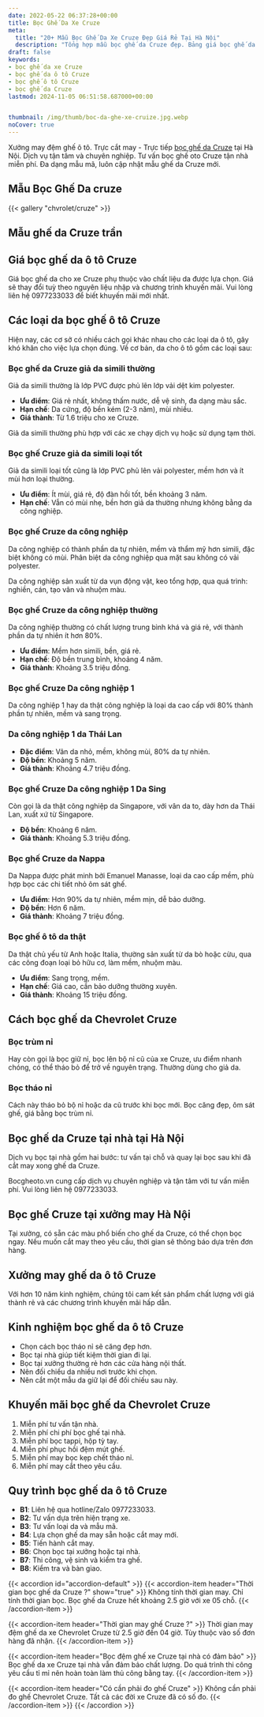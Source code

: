 ```yaml
---
date: 2022-05-22 06:37:28+00:00
title: Bọc Ghế Da Xe Cruze
meta:
  title: "20+ Mẫu Bọc Ghế Da Xe Cruze Đẹp Giá Rẻ Tại Hà Nội"
  description: "Tổng hợp mẫu bọc ghế da Cruze đẹp. Bảng giá bọc ghế da xe Cruze. Những kinh nghiệm bọc ghế ô tô Cruze. Chương trình khuyến mãi bọc ghế Chevrolet Cruze"
draft: false
keywords:
- bọc ghế da xe Cruze
- bọc ghế da ô tô Cruze
- bọc ghế ô tô Cruze
- bọc ghế da Cruze
lastmod: 2024-11-05 06:51:58.687000+00:00


thumbnail: /img/thumb/boc-da-ghe-xe-cruize.jpg.webp
noCover: true
---
```


Xưởng may đệm ghế ô tô. Trực cắt may - Trực tiếp [bọc ghế da Cruze](https://bocgheoto.vn/chvrolet/boc-ghe-da-xe-cruze.html/) tại Hà Nội. Dịch vụ tận tâm và chuyên nghiệp. Tư vấn bọc ghế oto Cruze tận nhà miễn phí. Đa dạng mẫu mã, luôn cập nhật mẫu ghế da Cruze mới.
## Mẫu Bọc Ghế Da cruze
{{< gallery "chvrolet/cruze" >}}

## Mẫu ghế da Cruze trần

## Giá bọc ghế da ô tô Cruze
Giá bọc ghế da cho xe Cruze phụ thuộc vào chất liệu da được lựa chọn. Giá sẽ thay đổi tuỳ theo nguyên liệu nhập và chương trình khuyến mãi. Vui lòng liên hệ 0977233033 để biết khuyến mãi mới nhất.

## Các loại da bọc ghế ô tô Cruze
Hiện nay, các cơ sở có nhiều cách gọi khác nhau cho các loại da ô tô, gây khó khăn cho việc lựa chọn đúng. Về cơ bản, da cho ô tô gồm các loại sau:

### Bọc ghế da Cruze giả da simili thường
Giả da simili thường là lớp PVC được phủ lên lớp vải dệt kim polyester.

- **Ưu điểm**: Giá rẻ nhất, không thấm nước, dễ vệ sinh, đa dạng màu sắc.
- **Hạn chế**: Da cứng, độ bền kém (2-3 năm), mùi nhiều.
- **Giá thành**: Từ 1.6 triệu cho xe Cruze.

Giả da simili thường phù hợp với các xe chạy dịch vụ hoặc sử dụng tạm thời.

### Bọc ghế Cruze giả da simili loại tốt
Giả da simili loại tốt cũng là lớp PVC phủ lên vải polyester, mềm hơn và ít mùi hơn loại thường.

- **Ưu điểm**: Ít mùi, giá rẻ, độ đàn hồi tốt, bền khoảng 3 năm.
- **Hạn chế**: Vẫn có mùi nhẹ, bền hơn giả da thường nhưng không bằng da công nghiệp.

### Bọc ghế Cruze da công nghiệp
Da công nghiệp có thành phần da tự nhiên, mềm và thẩm mỹ hơn simili, đặc biệt không có mùi. Phân biệt da công nghiệp qua mặt sau không có vải polyester.

Da công nghiệp sản xuất từ da vụn động vật, keo tổng hợp, qua quá trình: nghiền, cán, tạo vân và nhuộm màu.

### Bọc ghế Cruze da công nghiệp thường
Da công nghiệp thường có chất lượng trung bình khá và giá rẻ, với thành phần da tự nhiên ít hơn 80%.

- **Ưu điểm**: Mềm hơn simili, bền, giá rẻ.
- **Hạn chế**: Độ bền trung bình, khoảng 4 năm.
- **Giá thành**: Khoảng 3.5 triệu đồng.

### Bọc ghế Cruze Da công nghiệp 1
Da công nghiệp 1 hay da thật công nghiệp là loại da cao cấp với 80% thành phần tự nhiên, mềm và sang trọng.

### Da công nghiệp 1 da Thái Lan
- **Đặc điểm**: Vân da nhỏ, mềm, không mùi, 80% da tự nhiên.
- **Độ bền**: Khoảng 5 năm.
- **Giá thành**: Khoảng 4.7 triệu đồng.

### Bọc ghế Cruze Da công nghiệp 1 Da Sing
Còn gọi là da thật công nghiệp da Singapore, với vân da to, dày hơn da Thái Lan, xuất xứ từ Singapore.

- **Độ bền**: Khoảng 6 năm.
- **Giá thành**: Khoảng 5.3 triệu đồng.

### Bọc ghế Cruze da Nappa
Da Nappa được phát minh bởi Emanuel Manasse, loại da cao cấp mềm, phù hợp bọc các chi tiết nhỏ ôm sát ghế.

- **Ưu điểm**: Hơn 90% da tự nhiên, mềm mịn, dễ bảo dưỡng.
- **Độ bền**: Hơn 6 năm.
- **Giá thành**: Khoảng 7 triệu đồng.

### Bọc ghế ô tô da thật
Da thật chủ yếu từ Anh hoặc Italia, thường sản xuất từ da bò hoặc cừu, qua các công đoạn loại bỏ hữu cơ, làm mềm, nhuộm màu.

- **Ưu điểm**: Sang trọng, mềm.
- **Hạn chế**: Giá cao, cần bảo dưỡng thường xuyên.
- **Giá thành**: Khoảng 15 triệu đồng.

## Cách bọc ghế da Chevrolet Cruze

### Bọc trùm nỉ
Hay còn gọi là bọc giữ nỉ, bọc lên bộ nỉ cũ của xe Cruze, ưu điểm nhanh chóng, có thể tháo bỏ để trở về nguyên trạng. Thường dùng cho giả da.

### Bọc tháo nỉ
Cách này tháo bỏ bộ nỉ hoặc da cũ trước khi bọc mới. Bọc căng đẹp, ôm sát ghế, giá bằng bọc trùm nỉ.

## Bọc ghế da Cruze tại nhà tại Hà Nội
Dịch vụ bọc tại nhà gồm hai bước: tư vấn tại chỗ và quay lại bọc sau khi đã cắt may xong ghế da Cruze.

Bocgheoto.vn cung cấp dịch vụ chuyên nghiệp và tận tâm với tư vấn miễn phí. Vui lòng liên hệ 0977233033.

## Bọc ghế Cruze tại xưởng may Hà Nội
Tại xưởng, có sẵn các màu phổ biến cho ghế da Cruze, có thể chọn bọc ngay. Nếu muốn cắt may theo yêu cầu, thời gian sẽ thông báo dựa trên đơn hàng.

## Xưởng may ghế da ô tô Cruze
Với hơn 10 năm kinh nghiệm, chúng tôi cam kết sản phẩm chất lượng với giá thành rẻ và các chương trình khuyến mãi hấp dẫn.

## Kinh nghiệm bọc ghế da ô tô Cruze
- Chọn cách bọc tháo nỉ sẽ căng đẹp hơn.
- Bọc tại nhà giúp tiết kiệm thời gian đi lại.
- Bọc tại xưởng thường rẻ hơn các cửa hàng nội thất.
- Nên đối chiếu da nhiều nơi trước khi chọn.
- Nên cắt một mẫu da giữ lại để đối chiếu sau này.

## Khuyến mãi bọc ghế da Chevrolet Cruze
1. Miễn phí tư vấn tận nhà.
2. Miễn phí chi phí bọc ghế tại nhà.
3. Miễn phí bọc tappi, hộp tỳ tay.
4. Miễn phí phục hồi đệm mút ghế.
5. Miễn phí may bọc kẹp chết tháo nỉ.
6. Miễn phí may cắt theo yêu cầu.

## Quy trình bọc ghế da ô tô Cruze
- **B1**: Liên hệ qua hotline/Zalo 0977233033.
- **B2**: Tư vấn dựa trên hiện trạng xe.
- **B3**: Tư vấn loại da và mẫu mã.
- **B4**: Lựa chọn ghế da may sẵn hoặc cắt may mới.
- **B5**: Tiến hành cắt may.
- **B6**: Chọn bọc tại xưởng hoặc tại nhà.
- **B7**: Thi công, vệ sinh và kiểm tra ghế.
- **B8**: Kiểm tra và bàn giao.

{{< accordion id="accordion-default" >}}
  {{< accordion-item header="Thời gian bọc ghế da Cruze ?" show="true" >}}
    Không tính thời gian may. Chỉ tính thời gian bọc. Bọc ghế da Cruze hết khoảng 2.5 giờ với xe 05 chỗ.
  {{< /accordion-item >}}
  
  {{< accordion-item header="Thời gian may ghế Cruze ?" >}}
    Thời gian may đệm ghế da xe Chevrolet Cruze từ 2.5 giờ đến 04 giờ. Tùy thuộc vào số đơn hàng đã nhận.
  {{< /accordion-item >}}
  
  {{< accordion-item header="Bọc đệm ghế xe Cruze tại nhà có đảm bảo" >}}
    Bọc ghế da xe Cruze tại nhà vẫn đảm bảo chất lượng. Do quá trình thi công yêu cầu tỉ mỉ nên hoàn toàn làm thủ công bằng tay.
  {{< /accordion-item >}}
  
  {{< accordion-item header="Có cần phải đo ghế Cruze" >}}
    Không cần phải đo ghế Chevrolet Cruze. Tất cả các đời xe Cruze đã có số đo.
  {{< /accordion-item >}}
{{< /accordion >}}

